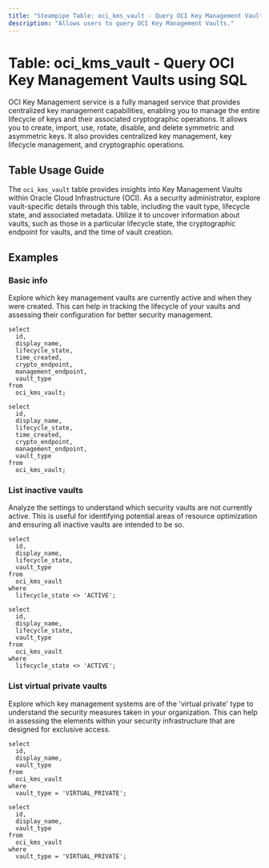 ```yaml
---
title: "Steampipe Table: oci_kms_vault - Query OCI Key Management Vaults using SQL"
description: "Allows users to query OCI Key Management Vaults."
---
```


# Table: oci_kms_vault - Query OCI Key Management Vaults using SQL

OCI Key Management service is a fully managed service that provides centralized key management capabilities, enabling you to manage the entire lifecycle of keys and their associated cryptographic operations. It allows you to create, import, use, rotate, disable, and delete symmetric and asymmetric keys. It also provides centralized key management, key lifecycle management, and cryptographic operations.

## Table Usage Guide

The `oci_kms_vault` table provides insights into Key Management Vaults within Oracle Cloud Infrastructure (OCI). As a security administrator, explore vault-specific details through this table, including the vault type, lifecycle state, and associated metadata. Utilize it to uncover information about vaults, such as those in a particular lifecycle state, the cryptographic endpoint for vaults, and the time of vault creation.

## Examples

### Basic info
Explore which key management vaults are currently active and when they were created. This can help in tracking the lifecycle of your vaults and assessing their configuration for better security management.

```sql+postgres
select
  id,
  display_name,
  lifecycle_state,
  time_created,
  crypto_endpoint,
  management_endpoint,
  vault_type
from
  oci_kms_vault;
```

```sql+sqlite
select
  id,
  display_name,
  lifecycle_state,
  time_created,
  crypto_endpoint,
  management_endpoint,
  vault_type
from
  oci_kms_vault;
```

### List inactive vaults
Analyze the settings to understand which security vaults are not currently active. This is useful for identifying potential areas of resource optimization and ensuring all inactive vaults are intended to be so.

```sql+postgres
select
  id,
  display_name,
  lifecycle_state,
  vault_type
from
  oci_kms_vault
where
  lifecycle_state <> 'ACTIVE';
```

```sql+sqlite
select
  id,
  display_name,
  lifecycle_state,
  vault_type
from
  oci_kms_vault
where
  lifecycle_state <> 'ACTIVE';
```

### List virtual private vaults
Explore which key management systems are of the 'virtual private' type to understand the security measures taken in your organization. This can help in assessing the elements within your security infrastructure that are designed for exclusive access.

```sql+postgres
select
  id,
  display_name,
  vault_type
from
  oci_kms_vault
where
  vault_type = 'VIRTUAL_PRIVATE';
```

```sql+sqlite
select
  id,
  display_name,
  vault_type
from
  oci_kms_vault
where
  vault_type = 'VIRTUAL_PRIVATE';
```